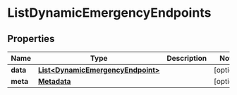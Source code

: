 

# ListDynamicEmergencyEndpoints


## Properties

Name | Type | Description | Notes
------------ | ------------- | ------------- | -------------
**data** | [**List&lt;DynamicEmergencyEndpoint&gt;**](DynamicEmergencyEndpoint.md) |  |  [optional]
**meta** | [**Metadata**](Metadata.md) |  |  [optional]



